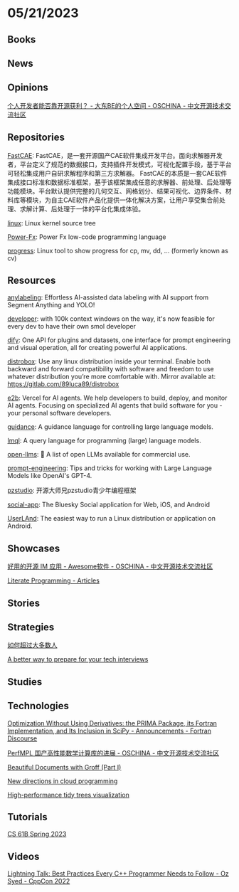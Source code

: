 # 05/21/2023

## Books

## News

## Opinions
[个人开发者能否靠开源获利？ - 大东BE的个人空间 - OSCHINA - 中文开源技术交流社区](https://my.oschina.net/u/4487475/blog/4971011)

## Repositories
[FastCAE](https://gitee.com/DISOGitee/FastCAE): FastCAE，是一套开源国产CAE软件集成开发平台。面向求解器开发者，平台定义了规范的数据接口，支持插件开发模式，可视化配置手段，基于平台可轻松集成用户自研求解程序和第三方求解器。 FastCAE的本质是一套CAE软件集成接口标准和数据标准框架，基于该框架集成任意的求解器、前处理、后处理等功能模块。平台默认提供完整的几何交互、网格划分、结果可视化、边界条件、材料库等模块，为自主CAE软件产品化提供一体化解决方案，让用户享受集合前处理、求解计算、后处理于一体的平台化集成体验。

[linux](https://github.com/torvalds/linux): Linux kernel source tree

[Power-Fx](https://github.com/microsoft/Power-Fx): Power Fx low-code programming language

[progress](https://github.com/Xfennec/progress): Linux tool to show progress for cp, mv, dd, ... (formerly known as cv)

## Resources
[anylabeling](https://github.com/vietanhdev/anylabeling): Effortless AI-assisted data labeling with AI support from Segment Anything and YOLO!

[developer](https://github.com/smol-ai/developer): with 100k context windows on the way, it's now feasible for every dev to have their own smol developer

[dify](https://github.com/langgenius/dify): One API for plugins and datasets, one interface for prompt engineering and visual operation, all for creating powerful AI applications.

[distrobox](https://github.com/89luca89/distrobox): Use any linux distribution inside your terminal. Enable both backward and forward compatibility with software and freedom to use whatever distribution you’re more comfortable with. Mirror available at: https://gitlab.com/89luca89/distrobox

[e2b](https://github.com/e2b-dev/e2b): Vercel for AI agents. We help developers to build, deploy, and monitor AI agents. Focusing on specialized AI agents that build software for you - your personal software developers.

[guidance](https://github.com/microsoft/guidance): A guidance language for controlling large language models.

[lmql](https://github.com/eth-sri/lmql): A query language for programming (large) language models.

[open-llms](https://github.com/eugeneyan/open-llms): 🤖 A list of open LLMs available for commercial use.

[prompt-engineering](https://github.com/brexhq/prompt-engineering): Tips and tricks for working with Large Language Models like OpenAI's GPT-4.

[pzstudio](https://gitee.com/Open-Brother/pzstudio): 开源大师兄pzstudio青少年编程框架

[social-app](https://github.com/bluesky-social/social-app): The Bluesky Social application for Web, iOS, and Android

[UserLAnd](https://github.com/CypherpunkArmory/UserLAnd): The easiest way to run a Linux distribution or application on Android.

## Showcases
[好用的开源 IM 应用 - Awesome软件 - OSCHINA - 中文开源技术交流社区](https://www.oschina.net/project/awesome?columnId=57)

[Literate Programming - Articles](http://literateprogramming.com/articles.html)

## Stories

## Strategies
[如何超过大多数人](https://coolshell.cn/articles/19464.html)

[A better way to prepare for your tech interviews](https://olzhasar.github.io/a-better-way-to-prepare-for-your-tech-interviews/)

## Studies

## Technologies
[Optimization Without Using Derivatives: the PRIMA Package, its Fortran Implementation, and Its Inclusion in SciPy - Announcements - Fortran Discourse](https://fortran-lang.discourse.group/t/optimization-without-using-derivatives-the-prima-package-its-fortran-implementation-and-its-inclusion-in-scipy/5798)

[PerfMPL 国产高性能数学计算库的进展 - OSCHINA - 中文开源技术交流社区](https://www.oschina.net/news/241396)

[Beautiful Documents with Groff (Part I)](https://stephenramsay.net/posts/groff-mom.html)

[New directions in cloud programming](http://muratbuffalo.blogspot.com/2023/05/new-directions-in-cloud-programming.html)

[High-performance tidy trees visualization](https://www.zxch3n.com/tidy/tidy/)

## Tutorials
[CS 61B Spring 2023](https://sp23.datastructur.es/)

## Videos
[Lightning Talk: Best Practices Every C++ Programmer Needs to Follow - Oz Syed - CppCon 2022](https://www.youtube.com/watch?v=xhTINjoihrk)
